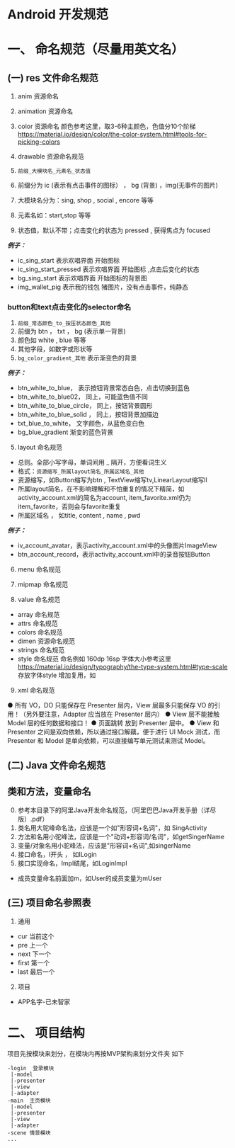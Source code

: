 # Android 开发规范
# 一、 命名规范（尽量用英文名）
## (一) res 文件命名规范
1. anim 资源命名

2. animation 资源命名

3. color 资源命名
颜色参考这里，取3-6种主颜色，色值分10个阶梯
https://material.io/design/color/the-color-system.html#tools-for-picking-colors

4. drawable 资源命名规范
0. `前缀_大模块名_元素名_状态值`
1. 前缀分为 ic (表示有点击事件的图标） ， bg (背景) ，img(无事件的图片)
2. 大模块名分为：sing, shop , social , encore 等等
3. 元素名如：start,stop 等等
4. 状态值，默认不带；点击变化的状态为 pressed , 获得焦点为 focused 

***例子：*** 
- ic_sing_start 表示欢唱界面 开始图标
- ic_sing_start_pressed 表示欢唱界面 开始图标 ,点击后变化的状态
- bg_sing_start 表示欢唱界面 开始图标的背景图
- img_wallet_pig 表示我的钱包 猪图片，没有点击事件，纯静态

### button和text点击变化的selector命名
1. `前缀_常态颜色_to_按压状态颜色_其他`
2. 前缀为 btn ， txt ， bg (表示单一背景)
3. 颜色如 white , blue 等等
4. 其他字段，如数字或形状等
5. `bg_color_gradient_其他` 表示渐变色的背景

***例子：***
- btn_white_to_blue，     表示按钮背景常态白色，点击切换到蓝色
- btn_white_to_blue02，   同上，可能蓝色值不同
- btn_white_to_blue_circle，  同上，按钮背景圆形
- btn_white_to_blue_solid ，  同上，按钮背景加描边
- txt_blue_to_white，     文字颜色，从蓝色变白色
- bg_blue_gradient 渐变的蓝色背景

5. layout 命名规范
- 总则。全部小写字母，单词间用 _ 隔开，方便看词生义
- 格式：`资源缩写_所属layout简名_所属区域名_其他`
- 资源缩写，如Button缩写为btn , TextView缩写tv,LinearLayout缩写ll
- 所属layout简名，在不影响理解和不怕重复的情况下精简，如activity_account.xml的简名为account, item_favorite.xml仍为item_favorite，否则会与favorite重复
- 所属区域名 ， 如title, content , name , pwd 

***例子：***
- iv_account_avatar，表示activity_account.xml中的头像图片ImageView
- btn_account_record，表示activity_account.xml中的录音按钮Button

6. menu 命名规范

7. mipmap 命名规范

8. value 命名规范
- array 命名规范
- attrs 命名规范
- colors 命名规范
- dimen 资源命名规范
- strings 命名规范
- style 命名规范
命名例如
<dimen name="size_160">160dp</dimen>
<dimen name="font_16">16sp</dimen>
字体大小参考这里
https://material.io/design/typography/the-type-system.html#type-scale
存放字体style 增加复用，如
<style name="TextStyle">
    <item name="android:textSize">@dimen/font_24</item>
    <item name="android:textColor">@color/light_black</item>
</style>

9. xml 命名规范



  ● 所有 VO，DO 只能保存在 Presenter 层内，View 层最多只能保存 VO 的引用！（另外要注意，Adapter 应当放在 Presenter 层内）
  ● View 层不能接触 Model 层的任何数据和接口！
  ● 页面跳转 放到 Presenter 层中。
  ● View 和 Presenter 之间是双向依赖，所以通过接口解藕，便于进行 UI Mock 测试，而 Presenter 和 Model 是单向依赖，可以直接编写单元测试来测试 Model。
  
## (二) Java 文件命名规范
## 类和方法，变量命名
0. 参考本目录下的阿里Java开发命名规范，（阿里巴巴Java开发手册（详尽版）.pdf）
1. 类名用大驼峰命名法，应该是一个如"形容词+名词"，如 SingActivity
2. 方法和名用小驼峰法，应该是一个"动词+形容词/名词"，如getSingerName
3. 变量/对象名用小驼峰法，应该是"形容词+名词",如singerName
4. 接口命名，I开头 ， 如ILogin
5. 接口实现命名，Impl结尾，如LoginImpl

- 成员变量命名前面加m，如User的成员变量为mUser

## (三) 项目命名参照表
1. 通用
- cur 当前这个
- pre 上一个
- next 下一个
- first 第一个
- last 最后一个

2. 项目
- APP名字-已未智家

# 二、 项目结构
项目先按模块来划分，在模块内再按MVP架构来划分文件夹
如下
```
-login  登录模块
 |-model
 |-presenter
 |-view
 |-adapter
-main  主页模块
 |-model
 |-presenter
 |-view
 |-adapter
-scene 情景模块
...
```